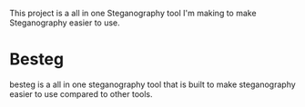 This project is a all in one Steganography tool I'm making to make Steganography easier to use.


# Besteg
besteg is a all in one steganography tool that is built to make steganography easier to use compared to other tools.
